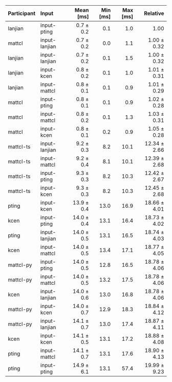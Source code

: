 | Participant | Input | Mean [ms] | Min [ms] | Max [ms] | Relative |
|:---|:---|---:|---:|---:|---:|
| lanjian | input-pting | 0.7 ± 0.2 | 0.1 | 1.0 | 1.00 |
| mattcl | input-lanjian | 0.7 ± 0.2 | 0.0 | 1.1 | 1.00 ± 0.32 |
| lanjian | input-lanjian | 0.7 ± 0.2 | 0.1 | 1.5 | 1.00 ± 0.32 |
| lanjian | input-kcen | 0.8 ± 0.2 | 0.1 | 1.0 | 1.01 ± 0.31 |
| lanjian | input-mattcl | 0.8 ± 0.1 | 0.1 | 0.9 | 1.01 ± 0.29 |
| mattcl | input-pting | 0.8 ± 0.1 | 0.1 | 0.9 | 1.02 ± 0.28 |
| mattcl | input-mattcl | 0.8 ± 0.2 | 0.1 | 1.3 | 1.03 ± 0.31 |
| mattcl | input-kcen | 0.8 ± 0.1 | 0.2 | 0.9 | 1.05 ± 0.28 |
| mattcl-ts | input-lanjian | 9.2 ± 0.3 | 8.2 | 10.1 | 12.34 ± 2.66 |
| mattcl-ts | input-mattcl | 9.2 ± 0.4 | 8.1 | 10.1 | 12.39 ± 2.68 |
| mattcl-ts | input-pting | 9.3 ± 0.3 | 8.2 | 10.3 | 12.42 ± 2.67 |
| mattcl-ts | input-kcen | 9.3 ± 0.3 | 8.2 | 10.3 | 12.45 ± 2.68 |
| pting | input-kcen | 13.9 ± 0.4 | 13.0 | 16.9 | 18.66 ± 4.01 |
| kcen | input-pting | 14.0 ± 0.4 | 13.1 | 16.4 | 18.73 ± 4.02 |
| pting | input-lanjian | 14.0 ± 0.5 | 13.1 | 16.5 | 18.74 ± 4.03 |
| kcen | input-mattcl | 14.0 ± 0.5 | 13.4 | 17.1 | 18.77 ± 4.05 |
| mattcl-py | input-pting | 14.0 ± 0.5 | 12.8 | 16.5 | 18.78 ± 4.06 |
| mattcl-py | input-mattcl | 14.0 ± 0.5 | 13.2 | 17.5 | 18.78 ± 4.06 |
| kcen | input-lanjian | 14.0 ± 0.6 | 13.0 | 16.8 | 18.78 ± 4.06 |
| mattcl-py | input-kcen | 14.0 ± 0.7 | 12.9 | 18.3 | 18.84 ± 4.12 |
| mattcl-py | input-lanjian | 14.1 ± 0.7 | 13.0 | 17.4 | 18.87 ± 4.11 |
| kcen | input-kcen | 14.1 ± 0.5 | 13.1 | 17.2 | 18.88 ± 4.08 |
| pting | input-mattcl | 14.1 ± 0.7 | 13.1 | 17.6 | 18.90 ± 4.13 |
| pting | input-pting | 14.9 ± 6.1 | 13.1 | 57.4 | 19.99 ± 9.23 |
